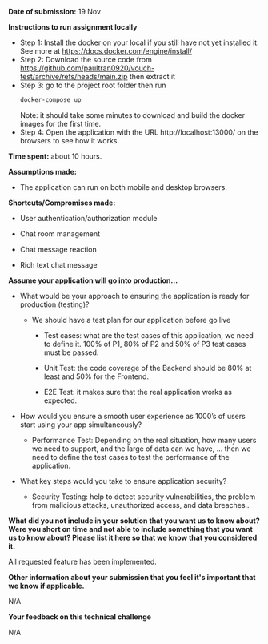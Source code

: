 **Date of submission:** 19 Nov

**Instructions to run assignment locally**

- Step 1: Install the docker on your local if you still have not yet installed it. See more at https://docs.docker.com/engine/install/
- Step 2: Download the source code from https://github.com/paultran0920/vouch-test/archive/refs/heads/main.zip then extract it
- Step 3: go to the project root folder then run
  ```sh
  docker-compose up
  ```
  Note: it should take some minutes to download and build the docker images for the first time.
- Step 4: Open the application with the URL http://localhost:13000/ on the browsers to see how it works.

**Time spent:** about 10 hours.

**Assumptions made:**
- The application can run on both mobile and desktop browsers.

**Shortcuts/Compromises made:**

- User authentication/authorization module

- Chat room management

- Chat message reaction

- Rich text chat message

**Assume your application will go into production…**

- What would be your approach to ensuring the application is ready for production (testing)?

  * We should have a test plan for our application before go live

    - Test cases: what are the test cases of this application, we need to define it. 100% of P1, 80% of P2 and 50% of P3 test cases must be passed.

    - Unit Test: the code coverage of the Backend should be 80% at least and 50% for the Frontend.

    - E2E Test: it makes sure that the real application works as expected.

- How would you ensure a smooth user experience as 1000’s of users start using your app simultaneously?

  * Performance Test: Depending on the real situation, how many users we need to support, and the large of data can we have, ... then we need to define the test cases to test the performance of the application.

- What key steps would you take to ensure application security?

  * Security Testing: help to detect security vulnerabilities, the problem from malicious attacks, unauthorized access, and data breaches..

**What did you not include in your solution that you want us to know about? Were you short on time and not able to include something that you want us to know about? Please list it here so that we know that you considered it.**

  All requested feature has been implemented.

**Other information about your submission that you feel it's important that we know if applicable.**

N/A

**Your feedback on this technical challenge**

N/A
